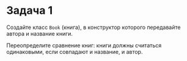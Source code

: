 # Задача 1

Создайте класс `Book` (книга), в конструктор которого передавайте автора и название книги.

Переопределите сравнение книг: книги должны считаться одинаковыми, если совпадают и название, и автор.
